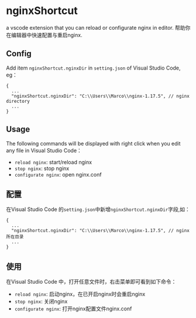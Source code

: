 # nginxShortcut
a vscode extension that you can reload or configurate nginx in editor.
帮助你在编辑器中快速配置与重启nginx.
## Config

Add item `nginxShortcut.nginxDir` in `setting.json` of Visual Studio Code, eg：


```
{
  ...
  "nginxShortcut.nginxDir": "C:\\Users\\Marco\\nginx-1.17.5", // nginx directory
  ...
}
```

## Usage

The following commands will be displayed with right click when you edit any file in Visual Studio Code：

* `reload nginx`: start/reload nginx
* `stop nginx`: stop nginx
* `configurate nginx`: open nginx.conf

## 配置

在Visual Studio Code 的`setting.json`中新增`nginxShortcut.nginxDir`字段,如：


```
{
  ...
  "nginxShortcut.nginxDir": "C:\\Users\\Marco\\nginx-1.17.5", // nginx所在目录
  ...
}
```

## 使用

在Visual Studio Code 中，打开任意文件时，右击菜单即可看到如下命令：

* `reload nginx`: 启动nginx，在已开启nginx时会重启nginx
* `stop nginx`: 关闭nginx
* `configurate nginx`: 打开nginx配置文件nginx.conf

